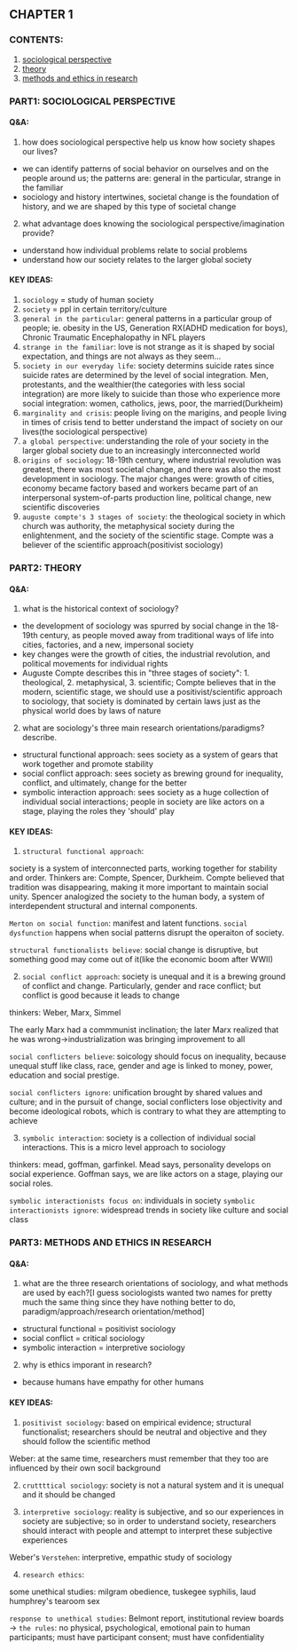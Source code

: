 
## CHAPTER 1

### CONTENTS: 
1. [sociological perspective](#part1:-sociological-perspective)
2. [theory](#theory)
3. [methods and ethics in research](#methods_and_ethics_in_research)


### PART1: SOCIOLOGICAL PERSPECTIVE

#### Q&A:

1. how does sociological perspective help us know how society shapes our lives?
* we can identify patterns of social behavior on ourselves and on the people around us; the patterns are: general in the particular, strange in the familiar
* sociology and history intertwines, societal change is the foundation of history, and we are shaped by this type of societal change

2. what advantage does knowing the sociological perspective/imagination provide? 
* understand how individual problems relate to social problems
* understand how our society relates to the larger global society

#### KEY IDEAS:

1. `sociology` = study of human society
2. `society` = ppl in certain territory/culture
3. `general in the particular`: general patterns in a particular group of people; ie. obesity in the US, Generation RX(ADHD medication for boys), Chronic Traumatic Encephalopathy in NFL players
4. `strange in the familiar`: love is not strange as it is shaped by social expectation, and things are not always as they seem...
5. `society in our everyday life`: society determins suicide rates since suicide rates are determined by the level of social integration. Men, protestants, and the wealthier(the categories with less social integration) are more likely to suicide than those who experience more social integration: women, catholics, jews, poor, the married(Durkheim)
6. `marginality and crisis`: people living on the marigins, and people living in times of crisis tend to better understand the impact of society on our lives(the sociological perspective)
7. `a global perspective`: understanding the role of your society in the larger global society due to an increasingly interconnected world
8. `origins of sociology`: 18-19th century, where industrial revolution was greatest, there was most societal change, and there was also the most development in sociology. The major changes were: growth of cities, economy became factory based and workers became part of an interpersonal system-of-parts production line, political change, new scientific discoveries
9. `auguste compte's 3 stages of society`: the theological society in which church was authority, the metaphysical society during the enlightenment, and the society of the scientific stage. Compte was a believer of the scientific approach(positivist sociology)


### PART2: THEORY
#### Q&A:
1. what is the historical context of sociology? 
* the development of sociology was spurred by social change in the 18-19th century, as people moved away from traditional ways of life into cities, factories, and a new, impersonal society
* key changes were the growth of cities, the industrial revolution, and political movements for individual rights
* Auguste Compte describes this in "three stages of society": 1. theological, 2. metaphysical, 3. scientific; Compte believes that in the modern, scientific stage, we should use a positivist/scientific approach to sociology, that society is dominated by certain laws just as the physical world does by laws of nature

2. what are sociology's three main research orientations/paradigms? describe.
* structural functional approach: sees society as a system of gears that work together and promote stability
* social conflict approach: sees society as brewing ground for inequality, conflict, and ultimately, change for the better
* symbolic interaction approach: sees society as a huge collection of individual social interactions; people in society are like actors on a stage, playing the roles they 'should' play

#### KEY IDEAS:

1. `structural functional approach`: 

society is a system of interconnected parts, working together for stability and order. Thinkers are: Compte, Spencer, Durkheim. Compte believed that tradition was disappearing, making it more important to maintain social unity. Spencer analogized the society to the human body, a system of interdependent structural and internal components.

`Merton on social function`: manifest and latent functions. `social dysfunction` happens when social patterns disrupt the operaiton of society.

`structural functionalists believe`: social change is disruptive, but something good may come out of it(like the economic boom after WWII)

2. `social conflict approach`: society is unequal and it is a brewing ground of conflict and change. Particularly, gender and race conflict; but conflict is good because it leads to change

thinkers: Weber, Marx, Simmel

The early Marx had a commmunist inclination; the later Marx realized that he was wrong->industrialization was bringing improvement to all 

`social conflicters believe`: soicology should focus on inequality, because unequal stuff like class, race, gender and age is linked to money, power, education and social prestige. 

`social conflicters ignore`: unification brought by shared values and culture; and in the pursuit of change, social conflicters lose objectivity and become ideological robots, which is contrary to what they are attempting to achieve

3. `symbolic interaction`: society is a collection of individual social interactions. This is a micro level approach to sociology

thinkers: mead, goffman, garfinkel. Mead says, personality develops on social experience. Goffman says, we are like actors on a stage, playing our social roles. 

`symbolic interactionists focus on`: individuals in society
`symbolic interactionists ignore`: widespread trends in society like culture and social class

### PART3: METHODS AND ETHICS IN RESEARCH
#### Q&A:
1. what are the three research orientations of sociology, and what methods are used by each?[I guess sociologists wanted two names for pretty much the same thing since they have nothing better to do, paradigm/approach/research orientation/method]
* structural functional = positivist sociology
* social conflict = critical sociology
* symbolic interaction = interpretive sociology

2. why is ethics imporant in research?
* because humans have empathy for other humans

#### KEY IDEAS:

1. `positivist sociology`: based on empirical evidence; structural functionalist; researchers should be neutral and objective and they should follow the scientific method

Weber: at the same time, researchers must remember that they too are influenced by their own socil background

2. `cruttttical sociology`: society is not a natural system and it is unequal and it should be changed

3. `interpretive sociology`: reality is subjective, and so our experiences in society are subjective; so in order to understand society, researchers should interact with people and attempt to interpret these subjective experiences

Weber's `Verstehen`: interpretive, empathic study of sociology

4. `research ethics`:

some unethical studies: milgram obedience, tuskegee syphilis, laud humphrey's tearoom sex

`response to unethical studies`: Belmont report, institutional review boards -> `the rules`: no physical, psychological, emotional pain to human participants; must have participant consent; must have confidentiality
